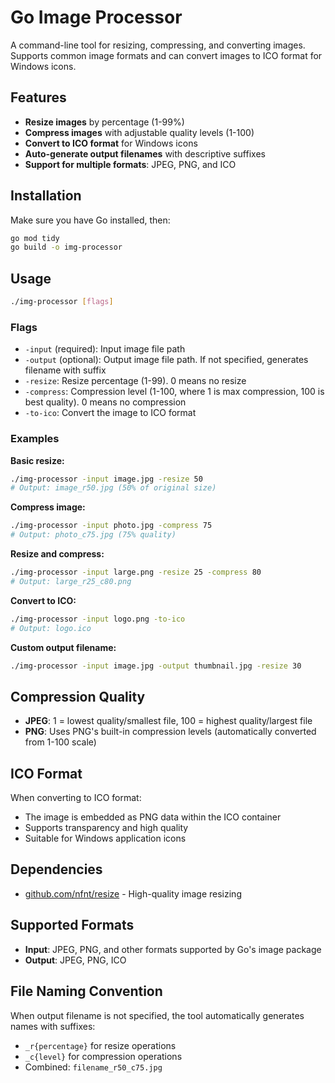 # Go Image Processor

A command-line tool for resizing, compressing, and converting images. Supports common image formats and can convert images to ICO format for Windows icons.

## Features

- **Resize images** by percentage (1-99%)
- **Compress images** with adjustable quality levels (1-100)
- **Convert to ICO format** for Windows icons
- **Auto-generate output filenames** with descriptive suffixes
- **Support for multiple formats**: JPEG, PNG, and ICO

## Installation

Make sure you have Go installed, then:

```bash
go mod tidy
go build -o img-processor
```

## Usage

```bash
./img-processor [flags]
```

### Flags

- `-input` (required): Input image file path
- `-output` (optional): Output image file path. If not specified, generates filename with suffix
- `-resize`: Resize percentage (1-99). 0 means no resize
- `-compress`: Compression level (1-100, where 1 is max compression, 100 is best quality). 0 means no compression
- `-to-ico`: Convert the image to ICO format

### Examples

**Basic resize:**
```bash
./img-processor -input image.jpg -resize 50
# Output: image_r50.jpg (50% of original size)
```

**Compress image:**
```bash
./img-processor -input photo.jpg -compress 75
# Output: photo_c75.jpg (75% quality)
```

**Resize and compress:**
```bash
./img-processor -input large.png -resize 25 -compress 80
# Output: large_r25_c80.png
```

**Convert to ICO:**
```bash
./img-processor -input logo.png -to-ico
# Output: logo.ico
```

**Custom output filename:**
```bash
./img-processor -input image.jpg -output thumbnail.jpg -resize 30
```

## Compression Quality

- **JPEG**: 1 = lowest quality/smallest file, 100 = highest quality/largest file
- **PNG**: Uses PNG's built-in compression levels (automatically converted from 1-100 scale)

## ICO Format

When converting to ICO format:
- The image is embedded as PNG data within the ICO container
- Supports transparency and high quality
- Suitable for Windows application icons

## Dependencies

- [github.com/nfnt/resize](https://github.com/nfnt/resize) - High-quality image resizing

## Supported Formats

- **Input**: JPEG, PNG, and other formats supported by Go's image package
- **Output**: JPEG, PNG, ICO

## File Naming Convention

When output filename is not specified, the tool automatically generates names with suffixes:
- `_r{percentage}` for resize operations
- `_c{level}` for compression operations
- Combined: `filename_r50_c75.jpg`
